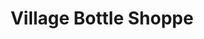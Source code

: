---
title: "Village Bottle Shoppe"
url: /west-lafayette/village-bottle-shoppe-howard-avenue/
shop: Spirituosen
---